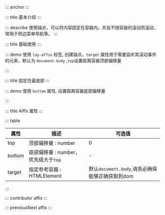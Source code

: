 ::: anchor
:::

::: title 基本介绍
:::

::: describe 使用锚点，可以将内容固定在容器内，并且不随容器的滚动而滚动，常用于侧边菜单导航等。
:::

::: title 基础使用
:::

::: demo 使用 `lay-affix` 标签, 创建锚点，`target` 属性用于需要监听其滚动事件的元素，默认为 `document.body` ,`top`设置距离容器顶部偏移量
<template>
  <div style="width:100%;height:200px">
    <lay-affix :target="target" :top="0" v-if="target">
      <lay-button type="normal">固定在最顶部</lay-button>
    </lay-affix>
    <lay-affix :target="target" :top="38" v-if="target" style="margin-left:150px;">
      <lay-button type="normal">固定在距离顶部38px</lay-button>
    </lay-affix>
    <lay-affix :target="target" :top="76" v-if="target" style="margin-left:350px">
      <lay-button type="normal">固定在距离顶部76px</lay-button>
    </lay-affix>
    <lay-affix :target="target" :top="114" v-if="target" style="margin-left:550px">
      <lay-button type="normal">固定在距离顶部114px</lay-button>
    </lay-affix>
    <lay-affix :target="target" :top="152" v-if="target" style="margin-left:750px">
      <lay-button type="normal">固定在距离顶部152px</lay-button>
    </lay-affix>
  </div>
</template>

<script setup>
  import { nextTick,ref } from 'vue'
  const target=ref()
  nextTick(()=>{
    target.value=document.querySelector(".layui-body");
  })
</script>
:::

::: title 固定在最底部
:::

::: demo 使用 `bottom` 属性, 设置距离容器底部偏移量
<template>
  <div style="width:100%;height:100px">
    <lay-affix :target="target" :bottom="0" v-if="target">
      <lay-button type="normal">固定在最底部</lay-button>
    </lay-affix>
  </div>
</template>

<script setup>
  import { nextTick,ref } from 'vue'
  const target=ref()
  nextTick(()=>{
    target.value=document.querySelector(".layui-body");
  })
</script>
:::




::: title Aiffx 属性
:::

::: table

| 属性   | 描述 | 可选值         |
| ------ | ---- | -------------- |
| top    | 顶部偏移量 : number | 0             |
| bottom | 底部偏移量 : number，优先级大于`top` | - |
| target | 指定参考容器 : HTMLElement | 默认`document.body`,请务必确保能够正确获取到dom|

:::

::: contributor affix
:::

::: previousNext affix
:::
